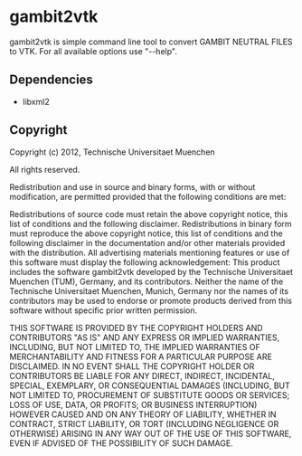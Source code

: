 gambit2vtk
==========

gambit2vtk is simple command line tool to convert GAMBIT NEUTRAL FILES to VTK.
For all available options use "--help".

Dependencies
------------

- libxml2

Copyright
---------

Copyright (c) 2012, Technische Universitaet Muenchen 

All rights reserved.

Redistribution and use in source and binary forms, with or without modification,
are permitted provided that the following conditions are met:

 Redistributions of source code must retain the above copyright notice, this
    list of conditions and the following disclaimer.
 Redistributions in binary form must reproduce the above copyright notice,
    this list of conditions and the following disclaimer in the documentation
    and/or other materials provided with the distribution.
 All advertising materials mentioning features or use of this software must
    display the following acknowledgement: This product includes the software
    gambit2vtk developed by the Technische Universitaet Muenchen (TUM), Germany,
    and its contributors.
 Neither the name of the Technische Universitaet Muenchen, Munich, Germany
    nor the names of its contributors may be used to endorse or promote products
    derived from this software without specific prior written permission.

THIS SOFTWARE IS PROVIDED BY THE COPYRIGHT HOLDERS AND CONTRIBUTORS "AS IS" AND
ANY EXPRESS OR IMPLIED WARRANTIES, INCLUDING, BUT NOT LIMITED TO, THE IMPLIED
WARRANTIES OF MERCHANTABILITY AND FITNESS FOR A PARTICULAR PURPOSE ARE
DISCLAIMED. IN NO EVENT SHALL THE COPYRIGHT HOLDER OR CONTRIBUTORS BE LIABLE FOR
ANY DIRECT, INDIRECT, INCIDENTAL, SPECIAL, EXEMPLARY, OR CONSEQUENTIAL DAMAGES
(INCLUDING, BUT NOT LIMITED TO, PROCUREMENT OF SUBSTITUTE GOODS OR SERVICES;
LOSS OF USE, DATA, OR PROFITS; OR BUSINESS INTERRUPTION) HOWEVER CAUSED AND ON
ANY THEORY OF LIABILITY, WHETHER IN CONTRACT, STRICT LIABILITY, OR TORT
(INCLUDING NEGLIGENCE OR OTHERWISE) ARISING IN ANY WAY OUT OF THE USE OF THIS
SOFTWARE, EVEN IF ADVISED OF THE POSSIBILITY OF SUCH DAMAGE.